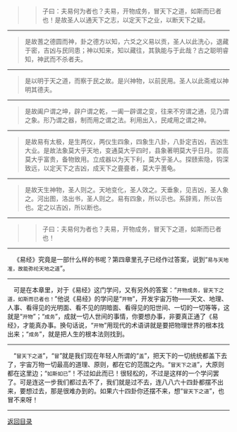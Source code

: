 > > 子曰：夫易何为者也？夫易，开物成务，冒天下之道，如斯而已者也！是故圣人以通天下之志，以定天下之业，以断天下之疑。
___
> 是故蓍之德圆而神，卦之德方以知，六爻之义易以贡，圣人以此洗心，退藏于密，吉凶与民同患；神以知来，知以藏往，其孰能与于此哉？古之聪明睿知，神武而不杀者夫。
___
> 是以明于天之道，而察于民之故。是兴神物，以前民用。圣人以此斋戒以神明其德夫。
___
> 是故阖户谓之坤，辟户谓之乾，一阖一辟谓之变，往来不穷谓之通，见乃谓之象。形乃谓之器，制而用之谓之法。利用出入，民咸用之谓之神。
___
> 是故易有太极，是生两仪，两仪生四象，四象生八卦，八卦定吉凶，吉凶生大业。是故法象莫大乎天地，变通莫大乎四时，县象著明莫大乎日月。崇高莫大乎富贵，备物致用。立成器以为天下利，莫大乎圣人。探赜索隐，钩深致远，以定天下之吉凶，成天下之亹亹者，莫大乎蓍龟。
___
> 是故天生神物，圣人则之。天地变化，圣人效之。天垂象，见吉凶，圣人象之。河出图，洛出书，圣人则之。易有四象，所以示也。系辞焉，所以告也。定之以吉凶，所以断也。
___
> > 子曰：夫易何为者也？夫易，开物成务，冒天下之道，如斯而已者也！
___
&emsp;《易经》究竟是一部什么样的书呢？第四章里孔子已经作过答案，说到“``易与天地准，故能弥纶天地之道``”。
___
&emsp;可是在本章里，对于《易经》这门学问，又有另外的答案：“``开物成务，冒天下之道，如斯而已者也！``”他说《易经》的学问是“``开物``”，开发宇宙万物——天文、地理、人事、看得见的光明面、看不见的阴暗面、看得见的阳世间、一切的一切等等，这就是“``开物``”；“``成务``”，成就一切人世间的事情，你要想办事，非要真正通了《易经》，才能真办事。换句话说，“``开物``”用现代的术语讲就是要把物理世界的根本找出来；“``成务``”，就是把人生的根本法则找到。
___
&emsp;“``冒天下之道``”，“``冒``”就是我们现在年轻人所谓的“``盖``”，把天下的一切统统都盖下去了，宇宙万物一切最高的道理、原则，都在它的范围之内。“``冒天下之道``”，大原则都在这里边；“``如斯如已``”！不过如此而已！很轻松的，不过是这样的一个学问罢了。可是连这一步我们都过去不了，我们就是过不去，连八八六十四卦都摆不出来，要想过去，那是很难办到的。如果六十四卦你还摆不来，想“``冒天下之道``”，也冒不来呀！
___
[返回目录](../../master/README.md#目录)